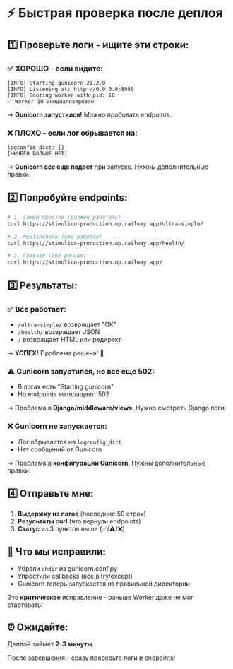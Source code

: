 # ⚡ Быстрая проверка после деплоя

## 1️⃣ Проверьте логи - ищите эти строки:

### ✅ ХОРОШО - если видите:
```
[INFO] Starting gunicorn 21.2.0
[INFO] Listening at: http://0.0.0.0:8080
[INFO] Booting worker with pid: 10
✅ Worker 10 инициализирован
```

→ **Gunicorn запустился!** Можно пробовать endpoints.

### ❌ ПЛОХО - если лог обрывается на:
```
logconfig_dict: {}
[НИЧЕГО БОЛЬШЕ НЕТ]
```

→ **Gunicorn все еще падает** при запуске. Нужны дополнительные правки.

## 2️⃣ Попробуйте endpoints:

```bash
# 1. Самый простой (должен работать)
curl https://stimulico-production.up.railway.app/ultra-simple/

# 2. Healthcheck (уже работал)
curl https://stimulico-production.up.railway.app/health/

# 3. Главная (502 раньше)
curl https://stimulico-production.up.railway.app/
```

## 3️⃣ Результаты:

### ✅ Все работает:
- `/ultra-simple/` возвращает "OK"
- `/health/` возвращает JSON
- `/` возвращает HTML или редирект

→ **УСПЕХ!** Проблема решена! 🎉

### ⚠️ Gunicorn запустился, но все еще 502:
- В логах есть "Starting gunicorn"
- Но endpoints возвращают 502

→ Проблема в **Django/middleware/views**. Нужно смотреть Django логи.

### ❌ Gunicorn не запускается:
- Лог обрывается на `logconfig_dict`
- Нет сообщений от Gunicorn

→ Проблема в **конфигурации Gunicorn**. Нужны дополнительные правки.

## 4️⃣ Отправьте мне:

1. **Выдержку из логов** (последние 50 строк)
2. **Результаты curl** (что вернули endpoints)
3. **Статус** из 3 пунктов выше (✅/⚠️/❌)

## 🎯 Что мы исправили:

- Убрали `chdir` из gunicorn.conf.py
- Упростили callbacks (все в try/except)
- Gunicorn теперь запускается из правильной директории

Это **критическое** исправление - раньше Worker даже не мог стартовать!

## ⏰ Ожидайте:

Деплой займет **2-3 минуты**.

После завершения - сразу проверьте логи и endpoints!

